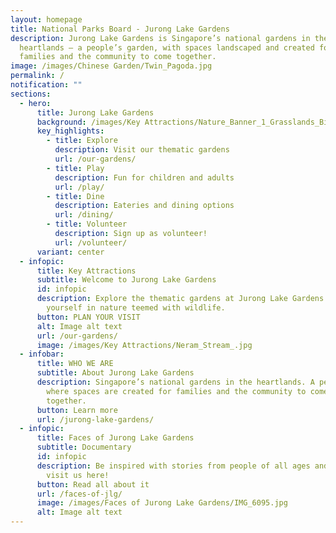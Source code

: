 ```yaml
---
layout: homepage
title: National Parks Board - Jurong Lake Gardens
description: Jurong Lake Gardens is Singapore’s national gardens in the
  heartlands – a people’s garden, with spaces landscaped and created for
  families and the community to come together.
image: /images/Chinese Garden/Twin_Pagoda.jpg
permalink: /
notification: ""
sections:
  - hero:
      title: Jurong Lake Gardens
      background: /images/Key Attractions/Nature_Banner_1_Grasslands_Bird_Hide.jpg
      key_highlights:
        - title: Explore
          description: Visit our thematic gardens
          url: /our-gardens/
        - title: Play
          description: Fun for children and adults
          url: /play/
        - title: Dine
          description: Eateries and dining options
          url: /dining/
        - title: Volunteer
          description: Sign up as volunteer!
          url: /volunteer/
      variant: center
  - infopic:
      title: Key Attractions
      subtitle: Welcome to Jurong Lake Gardens
      id: infopic
      description: Explore the thematic gardens at Jurong Lake Gardens. Immerse
        yourself in nature teemed with wildlife.
      button: PLAN YOUR VISIT
      alt: Image alt text
      url: /our-gardens/
      image: /images/Key Attractions/Neram_Stream_.jpg
  - infobar:
      title: WHO WE ARE
      subtitle: About Jurong Lake Gardens
      description: Singapore’s national gardens in the heartlands. A people’s garden,
        where spaces are created for families and the community to come
        together.
      button: Learn more
      url: /jurong-lake-gardens/
  - infopic:
      title: Faces of Jurong Lake Gardens
      subtitle: Documentary
      id: infopic
      description: Be inspired with stories from people of all ages and cultures that
        visit us here!
      button: Read all about it
      url: /faces-of-jlg/
      image: /images/Faces of Jurong Lake Gardens/IMG_6095.jpg
      alt: Image alt text
---
```

